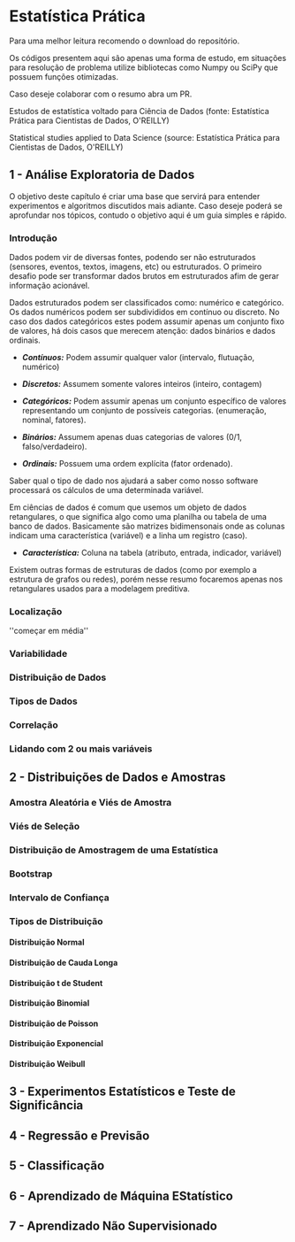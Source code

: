 # Estatística Prática

Para uma melhor leitura recomendo o download do repositório.

Os códigos presentem aqui são apenas uma forma de estudo, em situações para resolução de problema utilize bibliotecas como Numpy ou SciPy que possuem funções otimizadas. 

Caso deseje colaborar com o resumo abra um PR.

Estudos de estatística voltado para Ciência de Dados (fonte: Estatística Prática para Cientistas de Dados, O'REILLY)

Statistical studies applied to Data Science (source: Estatística Prática para Cientistas de Dados, O'REILLY)

## 1 - Análise Exploratoria de Dados

O objetivo deste capítulo é criar uma base que servirá para entender experimentos e algoritmos discutidos mais adiante. Caso deseje poderá se aprofundar nos tópicos, contudo o objetivo aqui é um guia simples e rápido.

### Introdução 

Dados podem vir de diversas fontes, podendo ser não estruturados (sensores, eventos, textos, imagens, etc) ou estruturados. O primeiro desafio pode ser transformar dados brutos em estruturados afim de gerar informação acionável.

Dados estruturados podem ser classificados como: numérico e categórico. Os dados numéricos podem ser subdivididos em  contínuo ou discreto. No caso dos dados categóricos estes podem assumir apenas um conjunto fixo de valores, há dois casos que merecem atenção: dados binários e dados ordinais.

* ***Contínuos:*** Podem assumir qualquer valor (intervalo, flutuação, numérico)

* ***Discretos:*** Assumem somente valores inteiros (inteiro, contagem)

* ***Categóricos:*** Podem assumir apenas um conjunto específico de valores representando um conjunto de possíveis categorias. (enumeração, nominal, fatores).

* ***Binários:*** Assumem apenas duas categorias de valores (0/1, falso/verdadeiro).

* ***Ordinais:*** Possuem uma ordem explícita (fator ordenado).

Saber qual o tipo de dado nos ajudará a saber como nosso software processará os cálculos de uma determinada variável.

Em ciências de dados é comum que usemos um objeto de dados retangulares, o que significa algo como uma planilha ou tabela de uma banco de dados. Basicamente são matrizes bidimensonais onde as colunas indicam uma característica (variável) e a linha um registro (caso). 

* ***Característica:*** Coluna na tabela (atributo, entrada, indicador, variável)

Existem outras formas de estruturas de dados (como por exemplo a estrutura de grafos ou redes), porém nesse resumo focaremos apenas nos retangulares usados para a modelagem preditiva.



### Localização

''começar em média''

### Variabilidade

### Distribuição de Dados

### Tipos de Dados

### Correlação 

### Lidando com 2 ou mais variáveis



## 2 - Distribuições de Dados e Amostras

### Amostra Aleatória e Viés de Amostra

### Viés de Seleção 

### Distribuição de Amostragem de uma Estatística 

### Bootstrap

### Intervalo de Confiança

### Tipos de Distribuição 

#### Distribuição Normal

#### Distribuição de Cauda Longa

#### Distribuição t de Student

#### Distribuição Binomial

#### Distribuição de Poisson

#### Distribuição Exponencial

#### Distribuição Weibull


## 3 - Experimentos Estatísticos e Teste de Significância  

## 4 - Regressão e Previsão 

## 5 - Classificação

## 6 - Aprendizado de Máquina EStatístico

## 7 - Aprendizado Não Supervisionado 

